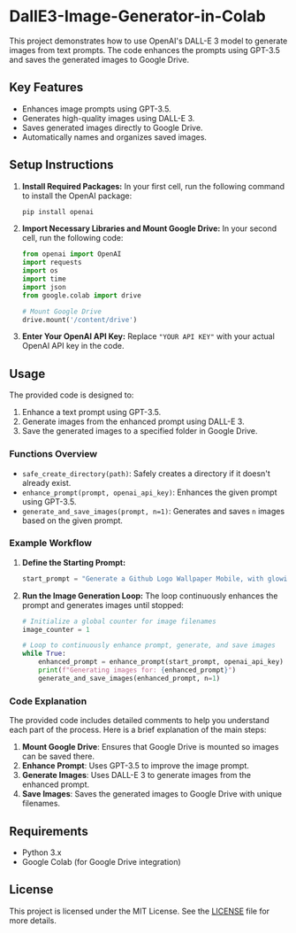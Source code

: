 # DallE3-Image-Generator-in-Colab
This project demonstrates how to use OpenAI's DALL-E 3 model to generate images from text prompts. The code enhances the prompts using GPT-3.5 and saves the generated images to Google Drive.

## Key Features

- Enhances image prompts using GPT-3.5.
- Generates high-quality images using DALL-E 3.
- Saves generated images directly to Google Drive.
- Automatically names and organizes saved images.

## Setup Instructions

1. **Install Required Packages:**
    In your first cell, run the following command to install the OpenAI package:
    ```bash
    pip install openai
    ```

2. **Import Necessary Libraries and Mount Google Drive:**
    In your second cell, run the following code:
    ```python
    from openai import OpenAI
    import requests
    import os
    import time
    import json
    from google.colab import drive

    # Mount Google Drive
    drive.mount('/content/drive')
    ```

3. **Enter Your OpenAI API Key:**
    Replace `"YOUR API KEY"` with your actual OpenAI API key in the code.

## Usage

The provided code is designed to:
1. Enhance a text prompt using GPT-3.5.
2. Generate images from the enhanced prompt using DALL-E 3.
3. Save the generated images to a specified folder in Google Drive.

### Functions Overview

- `safe_create_directory(path)`: Safely creates a directory if it doesn't already exist.
- `enhance_prompt(prompt, openai_api_key)`: Enhances the given prompt using GPT-3.5.
- `generate_and_save_images(prompt, n=1)`: Generates and saves `n` images based on the given prompt.

### Example Workflow

1. **Define the Starting Prompt:**
    ```python
    start_prompt = "Generate a Github Logo Wallpaper Mobile, with glowing and minimalistic design"
    ```

2. **Run the Image Generation Loop:**
    The loop continuously enhances the prompt and generates images until stopped:
    ```python
    # Initialize a global counter for image filenames
    image_counter = 1

    # Loop to continuously enhance prompt, generate, and save images
    while True:
        enhanced_prompt = enhance_prompt(start_prompt, openai_api_key)
        print(f"Generating images for: {enhanced_prompt}")
        generate_and_save_images(enhanced_prompt, n=1)
    ```

### Code Explanation

The provided code includes detailed comments to help you understand each part of the process. Here is a brief explanation of the main steps:

1. **Mount Google Drive**: Ensures that Google Drive is mounted so images can be saved there.
2. **Enhance Prompt**: Uses GPT-3.5 to improve the image prompt.
3. **Generate Images**: Uses DALL-E 3 to generate images from the enhanced prompt.
4. **Save Images**: Saves the generated images to Google Drive with unique filenames.

## Requirements

- Python 3.x
- Google Colab (for Google Drive integration)

## License

This project is licensed under the MIT License. See the [LICENSE](LICENSE) file for more details.

